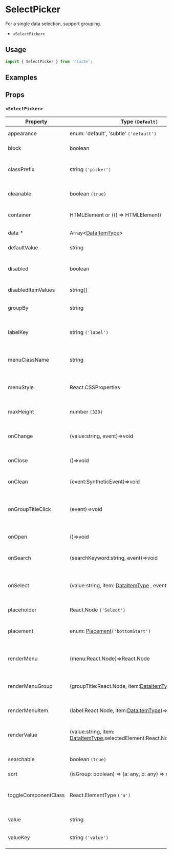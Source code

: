 # SelectPicker

For a single data selection, support grouping.

- `<SelectPicker>`

## Usage

```js
import { SelectPicker } from 'rsuite';
```

## Examples

<!--{demo}-->

## Props

### `<SelectPicker>`

| Property             | Type `(Default)`                                                                    | Description                                            |
| -------------------- | ----------------------------------------------------------------------------------- | ------------------------------------------------------ |
| appearance           | enum: 'default', 'subtle' `('default')`                                             | Set picker appearence                                  |
| block                | boolean                                                                             | Blocking an entire row                                 |
| classPrefix          | string `('picker')`                                                                 | The prefix of the component CSS class                  |
| cleanable            | boolean `(true)`                                                                    | Whether the option can be emptied.                     |
| container            | HTMLElement or (() => HTMLElement)                                                  | Sets the rendering container                           |
| data \*              | Array&lt;[DataItemType](#types)&gt;                                                 | Selectable data                                        |
| defaultValue         | string                                                                              | Default value                                          |
| disabled             | boolean                                                                             | Whether or not component is disabled                   |
| disabledItemValues   | string[]                                                                            | Disable optional                                       |
| groupBy              | string                                                                              | Set grouping criteria 'key' in 'data'                  |
| labelKey             | string `('label')`                                                                  | Set options to display the 'key' in 'data'             |
| menuClassName        | string                                                                              | A css class to apply to the Menu DOM node.             |
| menuStyle            | React.CSSProperties                                                                 | A style to apply to the Menu DOM node.                 |
| maxHeight            | number `(320)`                                                                      | Set the max height of the Dropdown                     |
| onChange             | (value:string, event)=>void                                                         | callback function when value changes                   |
| onClose              | ()=>void                                                                            | Close callback functions                               |
| onClean              | (event:SyntheticEvent)=>void                                                        | Callback fired when value clean                                       |
| onGroupTitleClick    | (event)=>void                                                                       | Click the callback function for the group header       |
| onOpen               | ()=>void                                                                            | Open callback function                                 |
| onSearch             | (searchKeyword:string, event)=>void                                                 | callback function for Search                           |
| onSelect             | (value:string, item: [DataItemType](#types) , event)=>void                          | option is clicked after the selected callback function |
| placeholder          | React.Node `('Select')`                                                             | Setting placeholders                                   |
| placement            | enum: [Placement](#types)`('bottomStart')`                                           | The placement of component                             |
| renderMenu           | (menu:React.Node)=>React.Node                                                       | Customizing the Rendering Menu list                    |
| renderMenuGroup      | (groupTitle:React.Node, item:[DataItemType](#types))=>React.Node                    | Custom Render Options Group                            |
| renderMenuItem       | (label:React.Node, item:[DataItemType](#types))=>React.Node                         | Custom Render Options                                  |
| renderValue          | (value:string, item: [DataItemType](#types),selectedElement:React.Node)=>React.Node | Custom Render selected options                         |
| searchable           | boolean `(true)`                                                                    | Whether you can search for options.                    |
| sort                 | (isGroup: boolean) => (a: any, b: any) => number                                    | Sort options                                           |
| toggleComponentClass | React.ElementType `('a')`                                                           | You can use a custom element for this component        |
| value                | string                                                                              | Value (Controlled)                                     |
| valueKey             | string `('value')`                                                                  | Set option value 'key' in 'data'                       |
